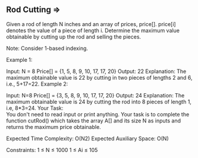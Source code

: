 Rod Cutting  =>
------------



Given a rod of length N inches and an array of prices, price[]. price[i] denotes the value of a piece of length i. Determine the maximum value obtainable by cutting up the rod and selling the pieces.

Note: Consider 1-based indexing.

Example 1:

Input:
N = 8
Price[] = {1, 5, 8, 9, 10, 17, 17, 20}
Output:
22
Explanation:
The maximum obtainable value is 22 by 
cutting in two pieces of lengths 2 and 
6, i.e., 5+17=22.
Example 2:

Input:
N=8
Price[] = {3, 5, 8, 9, 10, 17, 17, 20}
Output: 
24
Explanation: 
The maximum obtainable value is 
24 by cutting the rod into 8 pieces 
of length 1, i.e, 8*3=24. 
Your Task:  
You don't need to read input or print anything. Your task is to complete the function cutRod() which takes the array A[] and its size N as inputs and returns the maximum price obtainable.

Expected Time Complexity: O(N2)
Expected Auxiliary Space: O(N)

Constraints:
1 ≤ N ≤ 1000
1 ≤ Ai ≤ 105
